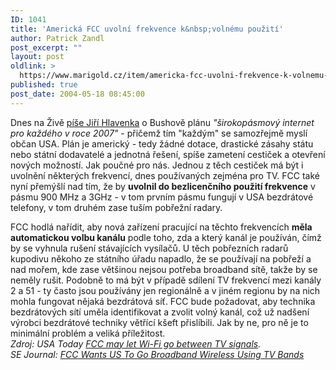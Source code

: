 ```yaml
---
ID: 1041
title: 'Americká FCC uvolní frekvence k&nbsp;volnému použití'
author: Patrick Zandl
post_excerpt: ""
layout: post
oldlink: >
  https://www.marigold.cz/item/americka-fcc-uvolni-frekvence-k-volnemu-pouziti
published: true
post_date: 2004-05-18 08:45:00
---
```

<p>
Dnes na Živě <A href="http://www.zive.cz/h/Byznys/AR.asp?ARI=116428" target=_blank>píše Jiří Hlavenka</A> o Bushově plánu <EM>"širokopásmový internet pro každého v roce 2007"</EM> - přičemž tím "každým" se samozřejmě myslí občan USA. Plán je americký - tedy žádné dotace, drastické zásahy státu nebo státní dodavatelé a jednotná řešení, spíše zametení cestiček a otevření nových možností. Jak poučné pro nás. Jednou z těch cestiček má být i uvolnění některých frekvencí, dnes používaných zejména pro TV. FCC také nyní přemýšlí nad tím, že by <STRONG>uvolnil do bezlicenčního použití frekvence</STRONG>&#160;v pásmu 900 MHz a 3GHz - v tom prvním pásmu fungují v USA bezdrátové telefony, v tom druhém zase tuším pobřežní radary. </p>

<p>
FCC hodlá nařídit, aby nová zařízení pracující na těchto frekvencích <STRONG>měla automatickou volbu kanálu</STRONG> podle toho, zda a který kanál je používán, čímž by se vyhnula rušení stávajících vysílačů. U těch pobřezních radarů kupodivu někoho ze státního úřadu napadlo, že se používají na pobřeží a nad mořem, kde zase většinou nejsou potřeba broadband sítě, takže by se neměly rušit. Podobně to má být v případě sdílení TV frekvencí mezi kanály 2 a 51 - ty často jsou používány jen regionálně a v jiném regionu by na nich mohla fungovat nějaká bezdrátová síť. FCC bude požadovat, aby technika bezdrátových sítí uměla identifikovat a zvolit volný kanál, což už nadšení výrobci bezdrátové techniky větřící kšeft přislíbili. Jak by ne, pro ně je to minimální problém a veliká příležitost. <BR><EM>Zdroj: USA Today </EM><A href="http://www.usatoday.com/tech/wireless/data/2004-05-12-tv-airwaves_x.htm" target=_blank><EM>FCC may let Wi-Fi go between TV signals</EM></A><EM>.<BR>SE Journal: </EM><A href="http://www.searchenginejournal.com/index.php?p=568" target=_blank><EM>FCC Wants US To Go Broadband Wireless Using TV Bands</EM></A></p>

<p>
&#160;</p>
